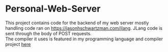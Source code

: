 # Personal-Web-Server

This project contains code for the backend of my web server mostly handling code ran on https://jasonhschwartzman.com/jlang. JLang code is sent through the body of POST requests. <br>
The compiler it uses is featured in my programming language and compiler project [here](https://github.com/JasonHarrisonSchwartzman/Compiler)

